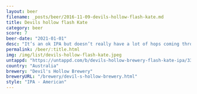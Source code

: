 ```yaml
---
layout: beer
filename: _posts/beer/2016-11-09-devils-hollow-flash-kate.md
title: Devils hollow flash Kate
category: beer
score: 7
beer-date: "2021-01-01"
desc: "It’s an ok IPA but doesn’t really have a lot of hops coming through"
permalink: /beer/:title.html
img: /img/list/devils-hollow-flash-kate.jpeg
untappd: "https://untappd.com/b/devils-hollow-brewery-flash-kate-ipa/3367158"
country: "Australia"
brewery: "Devil's Hollow Brewery"
breweryURL: "/brewery/devil-s-hollow-brewery.html"
style: "IPA - American"
---
```


